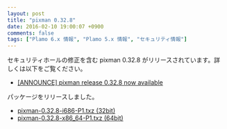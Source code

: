 ```yaml
---
layout: post
title: "pixman 0.32.8"
date: 2016-02-10 19:00:07 +0900
comments: false
tags: ["Plamo 6.x 情報", "Plamo 5.x 情報", "セキュリティ情報"]
---
```


セキュリティホールの修正を含む pixman 0.32.8 がリリースされています。詳しくは以下をご覧ください。

* [[ANNOUNCE] pixman release 0.32.8 now available](https://lists.freedesktop.org/archives/xorg-announce/2015-September/002637.html)

パッケージをリリースしました。

* [pixman-0.32.8-i686-P1.txz (32bit)](ftp://plamo.linet.gr.jp/pub/Plamo-5.x/x86/plamo/02_x11/pixman-0.32.8-i686-P1.txz)
* [pixman-0.32.8-x86_64-P1.txz (64bit)](ftp://plamo.linet.gr.jp/pub/Plamo-5.x/x86_64/plamo/02_x11/pixman-0.32.8-x86_64-P1.txz)
